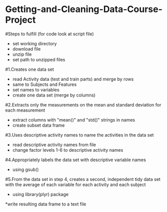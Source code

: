 Getting-and-Cleaning-Data-Course-Project
========================================
#Steps to fulfill (for code look at script file)
* set working directory
* download file 
* unzip file
* set path to unzipped files

#1.Creates one data set
* read Activity data (test and train parts) and merge by rows 
* same to Subjects and Features
* set names to variables
* create one data set (merge by columns)

#2.Extracts only the measurements on the mean and standard deviation for each measurement
* extract columns with "mean()" and "std()" strings in names
* create subset data frame

#3.Uses descriptive activity names to name the activities in the data set
* read descriptive activity names from file
* change factor levels 1-6 to descriptive activity names

#4.Appropriately labels the data set with descriptive variable names
* using gsub()

#5.From the data set in step 4, creates a second, independent tidy data set with the average of each variable for each activity and each subject
* using library(plyr) package

*write resulting data frame to a text file

